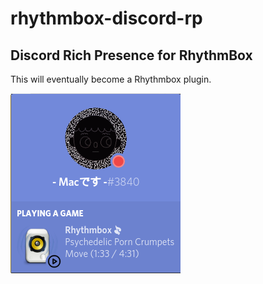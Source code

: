 # rhythmbox-discord-rp

## Discord Rich Presence for RhythmBox

This will eventually become a Rhythmbox plugin.

![Sample](/imgs/sample.png)
